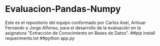 # Evaluacion-Pandas-Numpy
Este es el repositorio del equipo conformado por Carlos Axel, Anhuar Fernando y Jorge Alfonso, para el desarrollo de la evaluación en la asignatura "Extracción de Conocimiento en Bases de Datos".
##pip install requeriments.txt
##python app.py
